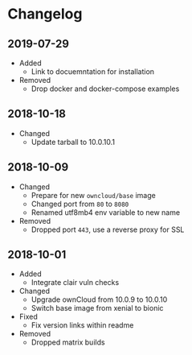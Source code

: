 # Changelog

## 2019-07-29

* Added
  * Link to docuemntation for installation
* Removed
  * Drop docker and docker-compose examples

## 2018-10-18

* Changed
  * Update tarball to 10.0.10.1

## 2018-10-09

* Changed
  * Prepare for new `owncloud/base` image
  * Changed port from `80` to `8080`
  * Renamed utf8mb4 env variable to new name
* Removed
  * Dropped port `443`, use a reverse proxy for SSL

## 2018-10-01

* Added
  * Integrate clair vuln checks
* Changed
  * Upgrade ownCloud from 10.0.9 to 10.0.10
  * Switch base image from xenial to bionic
* Fixed
  * Fix version links within readme
* Removed
  * Dropped matrix builds
